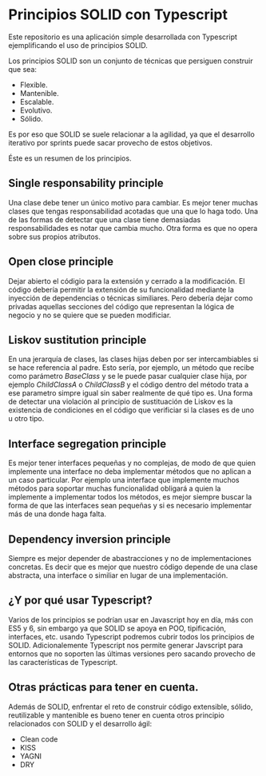 # Principios SOLID con Typescript

Este repositorio es una aplicación simple desarrollada con Typescript ejemplificando el uso de principios SOLID.

Los principios SOLID son un conjunto de técnicas que persiguen construir que sea:

 - Flexible.
 - Mantenible.
 - Escalable.
 - Evolutivo.
 - Sólido.
 
Es por eso que SOLID se suele relacionar a la agilidad, ya que el desarrollo iterativo por sprints puede sacar provecho de estos objetivos.

Éste es un resumen de los principios.

## Single responsability principle

Una clase debe tener un único motivo para cambiar.
Es mejor tener muchas clases que tengas responsabilidad acotadas que una que lo haga todo.
Una de las formas de detectar que una clase tiene demasiadas responsabilidades es notar que cambia mucho.
Otra forma es que no opera sobre sus propios atributos.

## Open close principle

Dejar abierto el códigio para la extensión y cerrado a la modificación.
El código debería permitir la extensión de su funcionalidad mediante la inyección de dependencias o técnicas similiares. Pero debería dejar como privadas aquellas secciones del código que representan la lógica de negocio y no se quiere que se pueden modificiar.


## Liskov sustitution principle

En una jerarquía de clases, las clases hijas deben por ser intercambiables si se hace referencia al padre.
Esto sería, por ejemplo, un método que recibe como parámetro *BaseClass* y se le puede pasar cualquier clase hija, por ejemplo *ChildClassA* o *ChildClassB* y el código dentro del método trata a ese parametro simpre igual sin saber realmente de qué tipo es.
Una forma de detectar una violación al principio de sustituación de Liskov es la existencia de condiciones en el código que verificiar si la clases es de uno u otro tipo.

## Interface segregation principle

Es mejor tener interfaces pequeñas y no complejas, de modo de que quien implemente una interface no deba implementar métodos que no aplican a un caso particular.
Por ejemplo una interface que implemente muchos métodos para soportar muchas funcionalidad obligará a quien la implemente a implementar todos los métodos, es mejor siempre buscar la forma de que las interfaces sean pequeñas y si es necesario implementar más de una donde haga falta.

## Dependency inversion principle

Siempre es mejor depender de abastracciones y no de implementaciones concretas.
Es decir que es mejor que nuestro código depende de una clase abstracta, una interface o similiar en lugar de una implementación.

## ¿Y por qué usar Typescript?

Varios de los principios se podrían usar en Javascript hoy en día, más con ES5 y 6, sin embargo ya que SOLID se apoya en POO, tipificación, interfaces, etc. usando Typescript podremos cubrir todos los principios de SOLID. Adicionalemente Typescript nos permite generar Javscript para entornos que no soporten las últimas versiones pero sacando provecho de las características de Typescript.

## Otras prácticas para tener en cuenta.

Además de SOLID, enfrentar el reto de construir código extensible, sólido, reutilizable y mantenible es bueno tener en cuenta otros principio relacionados con SOLID y el desarrollo ágil:
- Clean code
- KISS
- YAGNI
- DRY
